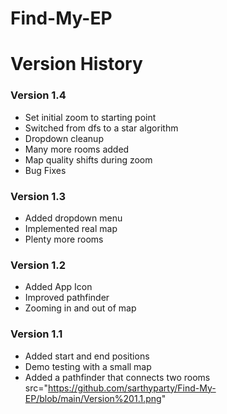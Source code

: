 # Find-My-EP

# Version History

### Version 1.4
- Set initial zoom to starting point
- Switched from dfs to a star algorithm
- Dropdown cleanup
- Many more rooms added
- Map quality shifts during zoom
- Bug Fixes

### Version 1.3
- Added dropdown menu 
- Implemented real map
- Plenty more rooms

### Version 1.2
- Added App Icon
- Improved pathfinder
- Zooming in and out of map

### Version 1.1
- Added start and end positions
- Demo testing with a small map
- Added a pathfinder that connects two rooms
src="https://github.com/sarthyparty/Find-My-EP/blob/main/Version%201.1.png"
